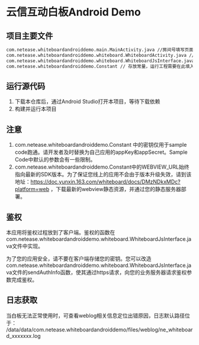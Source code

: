 # 云信互动白板Android Demo

## 项目主要文件

```md
com.netease.whiteboardandroiddemo.main.MainActivity.java //房间号填写页面
com.netease.whiteboardandroiddemo.whiteboard.WhiteboardActivity.java // 白板页面
com.netease.whiteboardandroiddemo.whiteboard.WhiteboardJsInterface.java // 白板JsBridge定义页面
com.netease.whiteboardandroiddemo.Constant // 存放常量，运行工程需要在此填入APP_KEY, APP_SECRET和WEBVIEW_URL
```

## 运行源代码

1. 下载本仓库后，通过Android Studio打开本项目，等待下载依赖
2. 构建并运行本项目

## 注意
1. com.netease.whiteboardandroiddemo.Constant 中的密钥仅用于sample code跑通。请开发者及时替换为自己应用的appKey和appSecret。Sample Code中默认的参数会有一些限制。
2. com.netease.whiteboardandroiddemo.Constant中的WEBVIEW_URL始终指向最新的SDK版本。为了保证您线上的应用不会由于版本升级失效，请到该地址：https://doc.yunxin.163.com/whiteboard/docs/DMzNDkxMDc?platform=web ，下载最新的webview静态资源，并通过您的静态服务器部署。

## 鉴权
本应用将鉴权过程放到了客户端。鉴权的函数在com.netease.whiteboardandroiddemo.whiteboard.WhiteboardJsInterface.java文件中实现。

为了您的应用安全，请不要在客户端存储您的密钥。您可以改造com.netease.whiteboardandroiddemo.whiteboard.WhiteboardJsInterface.java文件的sendAuthInfo函数，使其通过https请求，向您的业务服务器请求鉴权参数完成鉴权。

## 日志获取
当白板无法正常使用时，可查看weblog相关信息定位出错原因，日志默认路径位于：
/data/data/com.netease.whiteboardandroiddemo/files/weblog/ne_whiteboard_xxxxxxx.log
